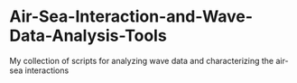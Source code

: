 # Air-Sea-Interaction-and-Wave-Data-Analysis-Tools
My collection of scripts for analyzing wave data and characterizing the air-sea interactions
